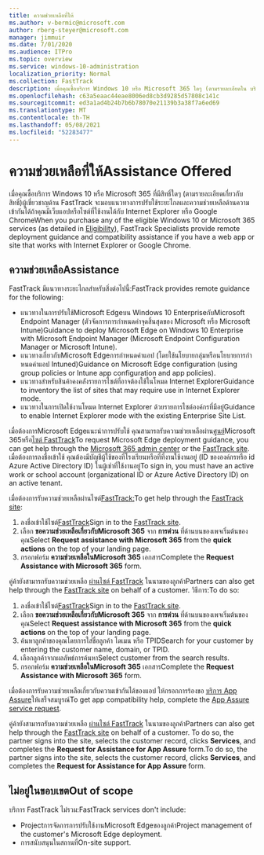 ```yaml
---
title: ความช่วยเหลือที่ให้
ms.author: v-bermic@microsoft.com
author: rberg-steyer@microsoft.com
manager: jimmuir
ms.date: 7/01/2020
ms.audience: ITPro
ms.topic: overview
ms.service: windows-10-administration
localization_priority: Normal
ms.collection: FastTrack
description: เมื่อคุณซื้อบริการ Windows 10 หรือ Microsoft 365 ใดๆ (ตามรายละเอียดใน บริการและแผนที่มีสิทธิ์) ผู้เชี่ยวชาญด้าน FastTrack จะมอบแนวทางการปรับใช้ระยะไกลและความช่วยเหลือด้านความเข้ากันได้ถ้าคุณมีเว็บแอปหรือไซต์ที่ใช้งานได้กับ Internet Explorer หรือ Google Chrome
ms.openlocfilehash: c63a5eaac44eae8006ed8cb3d9285d57808c141c
ms.sourcegitcommit: ed3a1ad4b24b7b6b78070e21139b3a38f7a6ed69
ms.translationtype: MT
ms.contentlocale: th-TH
ms.lasthandoff: 05/08/2021
ms.locfileid: "52283477"
---
```

# <a name="assistance-offered"></a><span data-ttu-id="396b2-103">ความช่วยเหลือที่ให้</span><span class="sxs-lookup"><span data-stu-id="396b2-103">Assistance Offered</span></span>

<span data-ttu-id="396b2-104">เมื่อคุณซื้อบริการ Windows 10 หรือ Microsoft 365 ที่มีสิทธิ์ใดๆ (ตามรายละเอียดเกี่ยวกับสิทธิ์)[](eligibility.md)ผู้เชี่ยวชาญด้าน FastTrack จะมอบแนวทางการปรับใช้ระยะไกลและความช่วยเหลือด้านความเข้ากันได้ถ้าคุณมีเว็บแอปหรือไซต์ที่ใช้งานได้กับ Internet Explorer หรือ Google Chrome</span><span class="sxs-lookup"><span data-stu-id="396b2-104">When you purchase any of the eligible Windows 10 or Microsoft 365 services (as detailed in [Eligibility](eligibility.md)), FastTrack Specialists provide remote deployment guidance and compatibility assistance if you have a web app or site that works with Internet Explorer or Google Chrome.</span></span> 

## <a name="assistance"></a><span data-ttu-id="396b2-105">ความช่วยเหลือ</span><span class="sxs-lookup"><span data-stu-id="396b2-105">Assistance</span></span>

<span data-ttu-id="396b2-106">FastTrack มีแนวทางระยะไกลสําหรับสิ่งต่อไปนี้:</span><span class="sxs-lookup"><span data-stu-id="396b2-106">FastTrack provides remote guidance for the following:</span></span>
- <span data-ttu-id="396b2-107">แนวทางในการปรับใช้Microsoft Edgeบน Windows 10 EnterpriseกับMicrosoft Endpoint Manager (ตัวจัดการการกําหนดค่าจุดสิ้นสุดของ Microsoft หรือ Microsoft Intune)</span><span class="sxs-lookup"><span data-stu-id="396b2-107">Guidance to deploy Microsoft Edge on Windows 10 Enterprise with Microsoft Endpoint Manager (Microsoft Endpoint Configuration Manager or Microsoft Intune).</span></span>
- <span data-ttu-id="396b2-108">แนวทางเกี่ยวกับMicrosoft Edgeการกําหนดค่าแอป (โดยใช้นโยบายกลุ่มหรือนโยบายการกําหนดค่าแอป Intuned)</span><span class="sxs-lookup"><span data-stu-id="396b2-108">Guidance on Microsoft Edge configuration (using group policies or Intune app configuration and app policies).</span></span>
- <span data-ttu-id="396b2-109">แนวทางสําหรับสินค้าคงคลังรายการไซต์ที่อาจต้องใช้ในโหมด Internet Explorer</span><span class="sxs-lookup"><span data-stu-id="396b2-109">Guidance to inventory the list of sites that may require use in Internet Explorer mode.</span></span>
- <span data-ttu-id="396b2-110">แนวทางในการเปิดใช้งานโหมด Internet Explorer ด้วยรายการไซต์องค์กรที่มีอยู่</span><span class="sxs-lookup"><span data-stu-id="396b2-110">Guidance to enable Internet Explorer mode with the existing Enterprise Site List.</span></span>

<span data-ttu-id="396b2-111">เมื่อต้องการMicrosoft Edgeแนะนําการปรับใช้ คุณสามารถรับความช่วยเหลือผ่าน[ศูนย์](https://go.microsoft.com/fwlink/?linkid=2032704)Microsoft 365หรือ[ไซต์ FastTrack](https://go.microsoft.com/fwlink/?linkid=780698)</span><span class="sxs-lookup"><span data-stu-id="396b2-111">To request Microsoft Edge deployment guidance, you can get help through the [Microsoft 365 admin center](https://go.microsoft.com/fwlink/?linkid=2032704) or the [FastTrack site](https://go.microsoft.com/fwlink/?linkid=780698).</span></span> <span data-ttu-id="396b2-112">เมื่อต้องการลงชื่อเข้าใช้ คุณต้องมีบัญชีผู้ใช้ของที่โรงเรียนหรือที่ที่งานใช้งานอยู่ (ID ขององค์กรหรือ id Azure Active Directory ID) ในผู้เช่าที่ใช้งานอยู่</span><span class="sxs-lookup"><span data-stu-id="396b2-112">To sign in, you must have an active work or school account (organizational ID or Azure Active Directory ID) on an active tenant.</span></span> 

<span data-ttu-id="396b2-113">เมื่อต้องการรับความช่วยเหลือผ่านไซต์[FastTrack:](https://go.microsoft.com/fwlink/?linkid=780698)</span><span class="sxs-lookup"><span data-stu-id="396b2-113">To get help through the [FastTrack site](https://go.microsoft.com/fwlink/?linkid=780698):</span></span> 
1.    <span data-ttu-id="396b2-114">ลงชื่อเข้าใช้ไซต์[FastTrack](https://go.microsoft.com/fwlink/?linkid=780698)</span><span class="sxs-lookup"><span data-stu-id="396b2-114">Sign in to the [FastTrack site](https://go.microsoft.com/fwlink/?linkid=780698).</span></span> 
2.    <span data-ttu-id="396b2-115">เลือก **ขอความช่วยเหลือเกี่ยวกับMicrosoft 365** จาก **การด่วน** ที่ด้านบนของเพจเริ่มต้นของคุณ</span><span class="sxs-lookup"><span data-stu-id="396b2-115">Select **Request assistance with Microsoft 365** from the **quick actions** on the top of your landing page.</span></span>
3.    <span data-ttu-id="396b2-116">กรอกฟอร์ม **ความช่วยเหลือในMicrosoft 365** เอกสาร</span><span class="sxs-lookup"><span data-stu-id="396b2-116">Complete the **Request Assistance with Microsoft 365** form.</span></span>
  
<span data-ttu-id="396b2-117">คู่ค้ายังสามารถรับความช่วยเหลือ [ผ่านไซต์ FastTrack](https://go.microsoft.com/fwlink/?linkid=780698) ในนามของลูกค้า</span><span class="sxs-lookup"><span data-stu-id="396b2-117">Partners can also get help through the [FastTrack site](https://go.microsoft.com/fwlink/?linkid=780698) on behalf of a customer.</span></span> <span data-ttu-id="396b2-118">วิธีการ:</span><span class="sxs-lookup"><span data-stu-id="396b2-118">To do so:</span></span>
1.    <span data-ttu-id="396b2-119">ลงชื่อเข้าใช้ไซต์[FastTrack](https://go.microsoft.com/fwlink/?linkid=780698)</span><span class="sxs-lookup"><span data-stu-id="396b2-119">Sign in to the [FastTrack site](https://go.microsoft.com/fwlink/?linkid=780698).</span></span> 
2.    <span data-ttu-id="396b2-120">เลือก **ขอความช่วยเหลือเกี่ยวกับMicrosoft 365** จาก **การด่วน** ที่ด้านบนของเพจเริ่มต้นของคุณ</span><span class="sxs-lookup"><span data-stu-id="396b2-120">Select **Request assistance with Microsoft 365** from the **quick actions** on the top of your landing page.</span></span>
3.    <span data-ttu-id="396b2-121">ค้นหาลูกค้าของคุณโดยการใส่ชื่อลูกค้า โดเมน หรือ TPID</span><span class="sxs-lookup"><span data-stu-id="396b2-121">Search for your customer by entering the customer name, domain, or TPID.</span></span>
4.    <span data-ttu-id="396b2-122">เลือกลูกค้าจากผลลัพธ์การค้นหา</span><span class="sxs-lookup"><span data-stu-id="396b2-122">Select customer from the search results.</span></span>
5.    <span data-ttu-id="396b2-123">กรอกฟอร์ม **ความช่วยเหลือในMicrosoft 365** เอกสาร</span><span class="sxs-lookup"><span data-stu-id="396b2-123">Complete the **Request Assistance with Microsoft 365** form.</span></span>
 
<span data-ttu-id="396b2-124">เมื่อต้องการรับความช่วยเหลือเกี่ยวกับความเข้ากันได้ของแอป ให้กรอกการร้องขอ [บริการ App Assure](https://go.microsoft.com/fwlink/?linkid=2022721)ให้เสร็จสมบูรณ์</span><span class="sxs-lookup"><span data-stu-id="396b2-124">To get app compatibility help, complete the [App Assure service request](https://go.microsoft.com/fwlink/?linkid=2022721).</span></span>

<span data-ttu-id="396b2-125">คู่ค้ายังสามารถรับความช่วยเหลือ [ผ่านไซต์ FastTrack](https://go.microsoft.com/fwlink/?linkid=780698) ในนามของลูกค้า</span><span class="sxs-lookup"><span data-stu-id="396b2-125">Partners can also get help through the [FastTrack site](https://go.microsoft.com/fwlink/?linkid=780698) on behalf of a customer.</span></span> <span data-ttu-id="396b2-126">To do so, the partner signs into the site, selects the customer record, clicks **Services**, and completes the **Request for Assistance for App Assure** form.</span><span class="sxs-lookup"><span data-stu-id="396b2-126">To do so, the partner signs into the site, selects the customer record, clicks **Services**, and completes the **Request for Assistance for App Assure** form.</span></span>

## <a name="out-of-scope"></a><span data-ttu-id="396b2-127">ไม่อยู่ในขอบเขต</span><span class="sxs-lookup"><span data-stu-id="396b2-127">Out of scope</span></span>

<span data-ttu-id="396b2-128">บริการ FastTrack ไม่รวม:</span><span class="sxs-lookup"><span data-stu-id="396b2-128">FastTrack services don't include:</span></span>
- <span data-ttu-id="396b2-129">Projectการจัดการการปรับใช้งานMicrosoft Edgeของลูกค้า</span><span class="sxs-lookup"><span data-stu-id="396b2-129">Project management of the customer's Microsoft Edge deployment.</span></span>
- <span data-ttu-id="396b2-130">การสนับสนุนในสถานที่</span><span class="sxs-lookup"><span data-stu-id="396b2-130">On-site support.</span></span>


